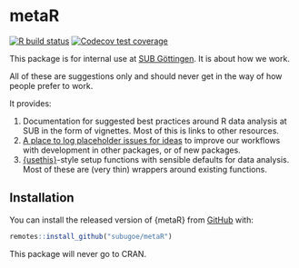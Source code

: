 # metaR

<!-- badges: start -->
[![R build status](https://github.com/subugoe/metaR/workflows/.github/workflows/main.yaml/badge.svg)](https://github.com//subugoe/metaR/actions)
[![Codecov test coverage](https://codecov.io/gh/subugoe/metaR/branch/master/graph/badge.svg)](https://codecov.io/gh//subugoe/metaR?branch=master)
<!-- badges: end -->

This package is for internal use at [SUB Göttingen](http://sub.uni-goettingen.de).
It is about how we work.

<div class="alert alert-info">
  All of these are suggestions only and should never get in the way of how people prefer to work.
</div>

It provides:

1. Documentation for suggested best practices around R data analysis at SUB in the form of vignettes.
  Most of this is links to other resources.
2. [A place to log placeholder issues for ideas](https://github.com/subugoe/metaR/issues) to improve our workflows with development in other packages, or of new packages.
3. [{usethis}](http://usethis.r-lib.org)-style setup functions with sensible defaults for data analysis.
  Most of these are (very thin) wrappers around existing functions.


## Installation

You can install the released version of {metaR} from [GitHub](https://github.com/maxheld83/passhelpr) with:

``` r
remotes::install_github("subugoe/metaR")
```

This package will never go to CRAN.
